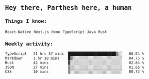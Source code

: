 <samp>
    <h2>Hey there, Parthesh here, a human</h2>
    <h3>Things I know: </h3>
    <code>React-Native</code> <code>Next.js</code> <code>Hono</code> <code>TypeScript</code> <code>Java</code> <code>Rust</code>
    <h3>Weekly activity:</h3>
<!--START_SECTION:waka-->

```txt
TypeScript   21 hrs 57 mins  ██████████████████████▒░░   88.94 %
Markdown     1 hr 10 mins    █▒░░░░░░░░░░░░░░░░░░░░░░░   04.75 %
Rust         42 mins         ▓░░░░░░░░░░░░░░░░░░░░░░░░   02.84 %
JSON         27 mins         ▒░░░░░░░░░░░░░░░░░░░░░░░░   01.86 %
CSS          10 mins         ▒░░░░░░░░░░░░░░░░░░░░░░░░   00.73 %
```

<!--END_SECTION:waka-->
</samp>
